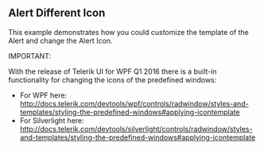 ##  Alert Different Icon 
This example demonstrates how you could customize the template of the Alert and change the Alert Icon.

IMPORTANT:

With the release of Telerik UI for WPF Q1 2016 there is a built-in functionality for changing the icons of the predefined windows:
- For WPF here: http://docs.telerik.com/devtools/wpf/controls/radwindow/styles-and-templates/styling-the-predefined-windows#applying-icontemplate
- For Silverlight here: http://docs.telerik.com/devtools/silverlight/controls/radwindow/styles-and-templates/styling-the-predefined-windows#applying-icontemplate

[//]: <keywords:alert, radalert, controltemplate, customization>